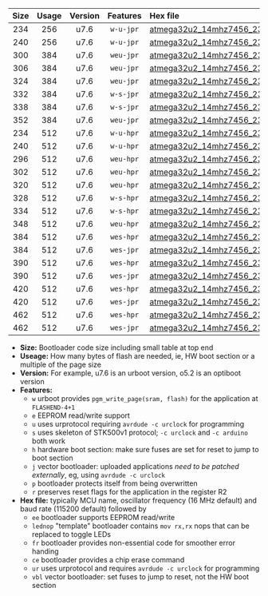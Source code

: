 |Size|Usage|Version|Features|Hex file|
|:-:|:-:|:-:|:-:|:--|
|234|256|u7.6|`w-u-jpr`|[atmega32u2_14mhz7456_230400bps_ur_vbl.hex](https://raw.githubusercontent.com/stefanrueger/urboot/main/atmega32u2_14mhz7456_230400bps_ur_vbl.hex)|
|240|256|u7.6|`w-u-jpr`|[atmega32u2_14mhz7456_230400bps_lednop_ur_vbl.hex](https://raw.githubusercontent.com/stefanrueger/urboot/main/atmega32u2_14mhz7456_230400bps_lednop_ur_vbl.hex)|
|300|384|u7.6|`weu-jpr`|[atmega32u2_14mhz7456_230400bps_ee_ur_vbl.hex](https://raw.githubusercontent.com/stefanrueger/urboot/main/atmega32u2_14mhz7456_230400bps_ee_ur_vbl.hex)|
|306|384|u7.6|`weu-jpr`|[atmega32u2_14mhz7456_230400bps_ee_lednop_ur_vbl.hex](https://raw.githubusercontent.com/stefanrueger/urboot/main/atmega32u2_14mhz7456_230400bps_ee_lednop_ur_vbl.hex)|
|324|384|u7.6|`weu-jpr`|[atmega32u2_14mhz7456_230400bps_ee_lednop_fr_ur_vbl.hex](https://raw.githubusercontent.com/stefanrueger/urboot/main/atmega32u2_14mhz7456_230400bps_ee_lednop_fr_ur_vbl.hex)|
|332|384|u7.6|`w-s-jpr`|[atmega32u2_14mhz7456_230400bps_vbl.hex](https://raw.githubusercontent.com/stefanrueger/urboot/main/atmega32u2_14mhz7456_230400bps_vbl.hex)|
|338|384|u7.6|`w-s-jpr`|[atmega32u2_14mhz7456_230400bps_lednop_vbl.hex](https://raw.githubusercontent.com/stefanrueger/urboot/main/atmega32u2_14mhz7456_230400bps_lednop_vbl.hex)|
|352|384|u7.6|`weu-jpr`|[atmega32u2_14mhz7456_230400bps_ee_lednop_fr_ce_ur_vbl.hex](https://raw.githubusercontent.com/stefanrueger/urboot/main/atmega32u2_14mhz7456_230400bps_ee_lednop_fr_ce_ur_vbl.hex)|
|234|512|u7.6|`w-u-hpr`|[atmega32u2_14mhz7456_230400bps_ur.hex](https://raw.githubusercontent.com/stefanrueger/urboot/main/atmega32u2_14mhz7456_230400bps_ur.hex)|
|240|512|u7.6|`w-u-hpr`|[atmega32u2_14mhz7456_230400bps_lednop_ur.hex](https://raw.githubusercontent.com/stefanrueger/urboot/main/atmega32u2_14mhz7456_230400bps_lednop_ur.hex)|
|296|512|u7.6|`weu-hpr`|[atmega32u2_14mhz7456_230400bps_ee_ur.hex](https://raw.githubusercontent.com/stefanrueger/urboot/main/atmega32u2_14mhz7456_230400bps_ee_ur.hex)|
|302|512|u7.6|`weu-hpr`|[atmega32u2_14mhz7456_230400bps_ee_lednop_ur.hex](https://raw.githubusercontent.com/stefanrueger/urboot/main/atmega32u2_14mhz7456_230400bps_ee_lednop_ur.hex)|
|320|512|u7.6|`weu-hpr`|[atmega32u2_14mhz7456_230400bps_ee_lednop_fr_ur.hex](https://raw.githubusercontent.com/stefanrueger/urboot/main/atmega32u2_14mhz7456_230400bps_ee_lednop_fr_ur.hex)|
|328|512|u7.6|`w-s-hpr`|[atmega32u2_14mhz7456_230400bps.hex](https://raw.githubusercontent.com/stefanrueger/urboot/main/atmega32u2_14mhz7456_230400bps.hex)|
|334|512|u7.6|`w-s-hpr`|[atmega32u2_14mhz7456_230400bps_lednop.hex](https://raw.githubusercontent.com/stefanrueger/urboot/main/atmega32u2_14mhz7456_230400bps_lednop.hex)|
|348|512|u7.6|`weu-hpr`|[atmega32u2_14mhz7456_230400bps_ee_lednop_fr_ce_ur.hex](https://raw.githubusercontent.com/stefanrueger/urboot/main/atmega32u2_14mhz7456_230400bps_ee_lednop_fr_ce_ur.hex)|
|384|512|u7.6|`wes-hpr`|[atmega32u2_14mhz7456_230400bps_ee.hex](https://raw.githubusercontent.com/stefanrueger/urboot/main/atmega32u2_14mhz7456_230400bps_ee.hex)|
|384|512|u7.6|`wes-jpr`|[atmega32u2_14mhz7456_230400bps_ee_vbl.hex](https://raw.githubusercontent.com/stefanrueger/urboot/main/atmega32u2_14mhz7456_230400bps_ee_vbl.hex)|
|390|512|u7.6|`wes-hpr`|[atmega32u2_14mhz7456_230400bps_ee_lednop.hex](https://raw.githubusercontent.com/stefanrueger/urboot/main/atmega32u2_14mhz7456_230400bps_ee_lednop.hex)|
|390|512|u7.6|`wes-jpr`|[atmega32u2_14mhz7456_230400bps_ee_lednop_vbl.hex](https://raw.githubusercontent.com/stefanrueger/urboot/main/atmega32u2_14mhz7456_230400bps_ee_lednop_vbl.hex)|
|420|512|u7.6|`wes-hpr`|[atmega32u2_14mhz7456_230400bps_ee_lednop_fr.hex](https://raw.githubusercontent.com/stefanrueger/urboot/main/atmega32u2_14mhz7456_230400bps_ee_lednop_fr.hex)|
|420|512|u7.6|`wes-jpr`|[atmega32u2_14mhz7456_230400bps_ee_lednop_fr_vbl.hex](https://raw.githubusercontent.com/stefanrueger/urboot/main/atmega32u2_14mhz7456_230400bps_ee_lednop_fr_vbl.hex)|
|462|512|u7.6|`wes-hpr`|[atmega32u2_14mhz7456_230400bps_ee_lednop_fr_ce.hex](https://raw.githubusercontent.com/stefanrueger/urboot/main/atmega32u2_14mhz7456_230400bps_ee_lednop_fr_ce.hex)|
|462|512|u7.6|`wes-jpr`|[atmega32u2_14mhz7456_230400bps_ee_lednop_fr_ce_vbl.hex](https://raw.githubusercontent.com/stefanrueger/urboot/main/atmega32u2_14mhz7456_230400bps_ee_lednop_fr_ce_vbl.hex)|

- **Size:** Bootloader code size including small table at top end
- **Useage:** How many bytes of flash are needed, ie, HW boot section or a multiple of the page size
- **Version:** For example, u7.6 is an urboot version, o5.2 is an optiboot version
- **Features:**
  + `w` urboot provides `pgm_write_page(sram, flash)` for the application at `FLASHEND-4+1`
  + `e` EEPROM read/write support
  + `u` uses urprotocol requiring `avrdude -c urclock` for programming
  + `s` uses skeleton of STK500v1 protocol; `-c urclock` and `-c arduino` both work
  + `h` hardware boot section: make sure fuses are set for reset to jump to boot section
  + `j` vector bootloader: uploaded applications *need to be patched externally*, eg, using `avrdude -c urclock`
  + `p` bootloader protects itself from being overwritten
  + `r` preserves reset flags for the application in the register R2
- **Hex file:** typically MCU name, oscillator frequency (16 MHz default) and baud rate (115200 default) followed by
  + `ee` bootloader supports EEPROM read/write
  + `lednop` "template" bootloader contains `mov rx,rx` nops that can be replaced to toggle LEDs
  + `fr` bootloader provides non-essential code for smoother error handing
  + `ce` bootloader provides a chip erase command
  + `ur` uses urprotocol and requires `avrdude -c urclock` for programming
  + `vbl` vector bootloader: set fuses to jump to reset, not the HW boot section
